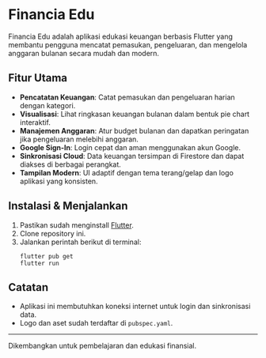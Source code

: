 # Financia Edu

Financia Edu adalah aplikasi edukasi keuangan berbasis Flutter yang membantu pengguna mencatat pemasukan, pengeluaran, dan mengelola anggaran bulanan secara mudah dan modern.

## Fitur Utama
- **Pencatatan Keuangan**: Catat pemasukan dan pengeluaran harian dengan kategori.
- **Visualisasi**: Lihat ringkasan keuangan bulanan dalam bentuk pie chart interaktif.
- **Manajemen Anggaran**: Atur budget bulanan dan dapatkan peringatan jika pengeluaran melebihi anggaran.
- **Google Sign-In**: Login cepat dan aman menggunakan akun Google.
- **Sinkronisasi Cloud**: Data keuangan tersimpan di Firestore dan dapat diakses di berbagai perangkat.
- **Tampilan Modern**: UI adaptif dengan tema terang/gelap dan logo aplikasi yang konsisten.

## Instalasi & Menjalankan
1. Pastikan sudah menginstall [Flutter](https://flutter.dev/docs/get-started/install).
2. Clone repository ini.
3. Jalankan perintah berikut di terminal:
   ```
   flutter pub get
   flutter run
   ```

## Catatan
- Aplikasi ini membutuhkan koneksi internet untuk login dan sinkronisasi data.
- Logo dan aset sudah terdaftar di `pubspec.yaml`.

---

Dikembangkan untuk pembelajaran dan edukasi finansial.
